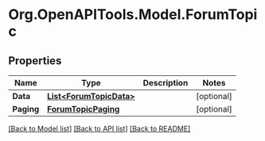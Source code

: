 # Org.OpenAPITools.Model.ForumTopic

## Properties

Name | Type | Description | Notes
------------ | ------------- | ------------- | -------------
**Data** | [**List&lt;ForumTopicData&gt;**](ForumTopicData.md) |  | [optional] 
**Paging** | [**ForumTopicPaging**](ForumTopicPaging.md) |  | [optional] 

[[Back to Model list]](../README.md#documentation-for-models) [[Back to API list]](../README.md#documentation-for-api-endpoints) [[Back to README]](../README.md)

